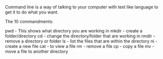 
Command line is a way of talking to your computer with text like language to get it to do what you want.

The 10 commandments:

pwd - This shows what directory you are working in
mkdir - create a folder/directory
cd - change the directory/folder that are working in
rmdir - remove a directory or folder
ls - list the files that are within the directory
ni - create a new file
cat - to view a file
rm - remove a file
cp - copy a file
mv - move a file to another directory
